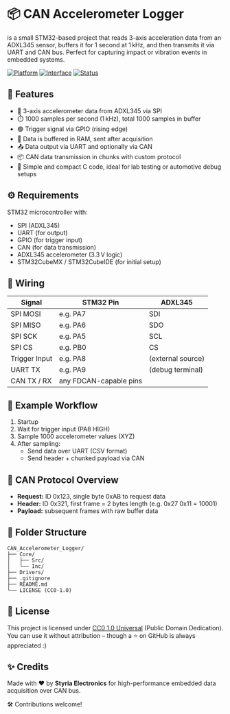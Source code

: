 # 📦 CAN Accelerometer Logger
 is a small STM32-based project that reads 3-axis acceleration data from an ADXL345 sensor, buffers it for 1 second at 1 kHz, and then transmits it via UART and CAN bus. Perfect for capturing impact or vibration events in embedded systems.

[![Platform](https://img.shields.io/badge/platform-STM32-blue.svg)]()
[![Interface](https://img.shields.io/badge/interface-CAN%2FUART-green.svg)]()
[![Status](https://img.shields.io/badge/status-Development-yellow.svg)]()

## 🚀 Features

- 🧭 3-axis accelerometer data from ADXL345 via SPI  
- ⏱️ 1000 samples per second (1 kHz), total 1000 samples in buffer  
- 🟢 Trigger signal via GPIO (rising edge)  
- 💾 Data is buffered in RAM, sent after acquisition  
- 📤 Data output via UART and optionally via CAN  
- 📦 CAN data transmission in chunks with custom protocol  
- 🧪 Simple and compact C code, ideal for lab testing or automotive debug setups  

## ⚙️ Requirements

STM32 microcontroller with:

- SPI (ADXL345)
- UART (for output)
- GPIO (for trigger input)
- CAN (for data transmission)
- ADXL345 accelerometer (3.3 V logic)
- STM32CubeMX / STM32CubeIDE (for initial setup)

## 🔌 Wiring

| Signal       | STM32 Pin  | ADXL345       |
|--------------|------------|----------------|
| SPI MOSI     | e.g. PA7   | SDI            |
| SPI MISO     | e.g. PA6   | SDO            |
| SPI SCK      | e.g. PA5   | SCL            |
| SPI CS       | e.g. PB0   | CS             |
| Trigger Input| e.g. PA8   | (external source) |
| UART TX      | e.g. PA9   | (debug terminal) |
| CAN TX / RX  | any FDCAN-capable pins |

## 🧪 Example Workflow

1. Startup  
2. Wait for trigger input (PA8 HIGH)  
3. Sample 1000 accelerometer values (XYZ)  
4. After sampling:  
   - Send data over UART (CSV format)  
   - Send header + chunked payload via CAN  

## 💬 CAN Protocol Overview

- **Request:** ID 0x123, single byte 0xAB to request data  
- **Header:** ID 0x321, first frame = 2 bytes length (e.g. 0x27 0x11 = 10001)  
- **Payload:** subsequent frames with raw buffer data  

## 📂 Folder Structure

```
CAN_Accelerometer_Logger/
├── Core/
│   ├── Src/
│   └── Inc/
├── Drivers/
├── .gitignore
├── README.md
└── LICENSE (CC0-1.0)
```

## 📄 License

This project is licensed under [CC0 1.0 Universal](https://creativecommons.org/publicdomain/zero/1.0/) (Public Domain Dedication). You can use it without attribution – though a ⭐ on GitHub is always appreciated :)

## ✨ Credits

Made with ❤️ by **Styria Electronics** for high-performance embedded data acquisition over CAN bus.

🛠️ Contributions welcome!
